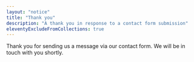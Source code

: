 ```yaml
---
layout: "notice"
title: "Thank you"
description: "A thank you in response to a contact form submission"
eleventyExcludeFromCollections: true
---
```


Thank you for sending us a message via our contact form. We will be in touch with you shortly.
